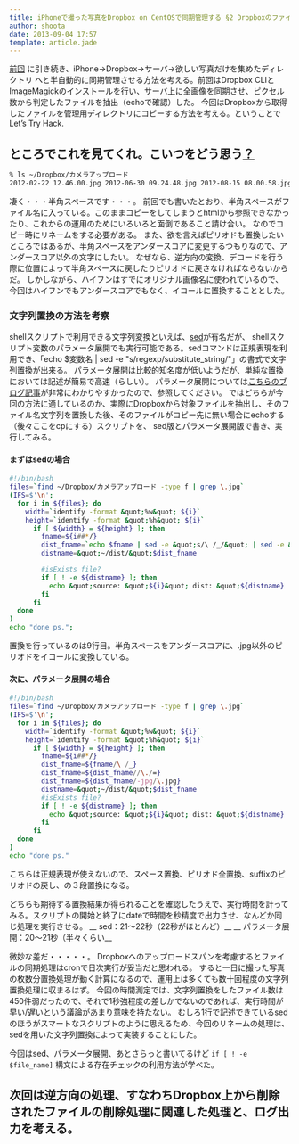 ```yaml
---
title: iPhoneで撮った写真をDropbox on CentOSで同期管理する §2 Dropboxのファイル名を置換しながらコピーする
author: shoota
date: 2013-09-04 17:57
template: article.jade
---
```


[前回](/articles/2013-09-03) に引き続き、iPhone→Dropbox→サーバ→欲しい写真だけを集めたディレクトリ へと半自動的に同期管理させる方法を考える。前回はDropbox CLIとImageMagickのインストールを行い、サーバ上に全画像を同期させ、ピクセル数から判定したファイルを抽出（echoで確認）した。
今回はDropboxから取得したファイルを管理用ディレクトリにコピーする方法を考える。ということでLet’s Try Hack.

## ところでこれを見てくれ。こいつをどう思う[？](http://ja.wikipedia.org/wiki/%E3%81%8F%E3%81%9D%E3%81%BF%E3%81%9D%E3%83%86%E3%82%AF%E3%83%8B%E3%83%83%E3%82%AF "？")

```bash
% ls ~/Dropbox/カメラアップロード
2012-02-22 12.46.00.jpg 2012-06-30 09.24.48.jpg 2012-08-15 08.00.58.jpg........................(ry
```

凄く・・・半角スペースです・・・。
前回でも書いたとおり、半角スペースがファイル名に入っている。このままコピーをしてしまうとhtmlから参照できなかったり、これからの運用のためにいろいろと面倒であること請け合い。
なのでコピー時にリネームをする必要がある。
また、欲を言えばピリオドも置換したいところではあるが、半角スペースをアンダースコアに変更するつもりなので、アンダースコア以外の文字にしたい。
なぜなら、逆方向の変換、デコードを行う際に位置によって半角スペースに戻したりピリオドに戻さなければならないからだ。
しかしながら、ハイフンはすでにオリジナル画像名に使われているので、今回はハイフンでもアンダースコアでもなく、イコールに置換することとした。


### 文字列置換の方法を考察

shellスクリプトで利用できる文字列変換といえば、[sed](http://ja.wikipedia.org/wiki/Sed_(%E3%82%B3%E3%83%B3%E3%83%94%E3%83%A5%E3%83%BC%E3%82%BF) "sed")が有名だが、
shellスクリプト変数のパラメータ展開でも実行可能である。sedコマンドは正規表現を利用でき、「echo $変数名 | sed -e "s/regexp/substitute_string/"」の書式で文字列置換が出来る。
パラメータ展開は比較的知名度が低いようだが、単純な置換においては記述が簡易で高速（らしい）。
パラメータ展開については[こちらのブログ記事](http://dharry.hatenablog.com/entry/20090211/1234290856 "こちらのブログ記事")が非常にわかりやすかったので、参照してください。
ではどちらが今回の方法に適しているのか、実際にDropboxから対象ファイルを抽出し、そのファイル名文字列を置換した後、そのファイルがコピー先に無い場合にechoする（後々ここをcpにする）スクリプトを、
sed版とパラメータ展開版で書き、実行してみる。

#### まずはsedの場合
```bash
#!/bin/bash
files=`find ~/Dropbox/カメラアップロード -type f | grep \.jpg`
(IFS=$'\n';
  for i in ${files}; do
    width=`identify -format &quot;%w&quot; ${i}`
    height=`identify -format &quot;%h&quot; ${i}`
      if [ ${width} = ${height} ]; then
        fname=${i##*/}
        dist_fname=`echo $fname | sed -e &quot;s/\ /_/&quot; | sed -e &quot;s/\.[^jpg]/=/g&quot;`
        distname=&quot;~/dist/&quot;$dist_fname

        #isExists file?
        if [ ! -e ${distname} ]; then
          echo &quot;source: &quot;${i}&quot; dist: &quot;${distname}
        fi
      fi
  done
)
echo "done ps.";
```
置換を行っているのは9行目。半角スペースをアンダースコアに、.jpg以外のピリオドをイコールに変換している。

#### 次に、パラメータ展開の場合
```bash
#!/bin/bash
files=`find ~/Dropbox/カメラアップロード -type f | grep \.jpg`
(IFS=$'\n';
  for i in ${files}; do
    width=`identify -format &quot;%w&quot; ${i}`
    height=`identify -format &quot;%h&quot; ${i}`
      if [ ${width} = ${height} ]; then
        fname=${i##*/}
        dist_fname=${fname/\ /_}
        dist_fname=${dist_fname//\./=}
        dist_fname=${dist_fname/-jpg/\.jpg}
        distname=&quot;~/dist/&quot;$dist_fname
        #isExists file?
        if [ ! -e ${distname} ]; then
          echo &quot;source: &quot;${i}&quot; dist: &quot;${distname}
        fi
      fi
  done
)
echo "done ps."
```

こちらは正規表現が使えないので、スペース置換、ピリオド全置換、suffixのピリオドの戻し、の３段置換になる。

どちらも期待する置換結果が得られることを確認したうえで、実行時間を計ってみる。スクリプトの開始と終了にdateで時間を秒精度で出力させ、なんどか同じ処理を実行させる。
__ sed：21～22秒（22秒がほとんど）__
__ パラメータ展開：20～21秒（半々くらい__

微妙な差だ・・・・・。
Dropboxへのアップロードスパンを考慮するとファイルの同期処理はcronで日次実行が妥当だと思われる。
すると一日に撮った写真の枚数分置換処理が動く計算になるので、運用上は多くても数十回程度の文字列置換処理に収まるはず。
今回の時間測定では、文字列置換をしたファイル数は450件弱だったので、それで1秒強程度の差しかでないのであれば、実行時間が早い/遅いという議論があまり意味を持たない。
むしろ1行で記述できているsedのほうがスマートなスクリプトのように思えるため、今回のリネームの処理は、sedを用いた文字列置換によって実装することにした。

今回はsed、パラメータ展開、あとさらっと書いてるけど `if [ ! -e $file_name]` 構文による存在チェックの利用方法が学べた。

次回は逆方向の処理、すなわちDropbox上から削除されたファイルの削除処理に関連した処理と、ログ出力を考える。
---
